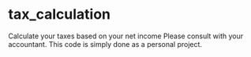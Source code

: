 # tax_calculation
Calculate your taxes based on your net income
Please consult with your accountant. This code is simply done as a personal project. 
